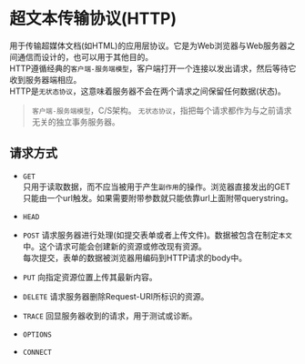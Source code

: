 # 超文本传输协议(HTTP)
用于传输超媒体文档(如HTML)的应用层协议。它是为Web浏览器与Web服务器之间通信而设计的，也可以用于其他目的。  
HTTP遵循经典的`客户端-服务端模型`，客户端打开一个连接以发出请求，然后等待它收到服务器端相应。  
HTTP是`无状态协议`，这意味着服务器不会在两个请求之间保留任何数据(状态)。
> `客户端-服务端模型`，C/S架构。
> `无状态协议`，指把每个请求都作为与之前请求无关的独立事务服务器。

## 请求方式
+ `GET`  
只用于读取数据，而不应当被用于产生`副作用`的操作。浏览器直接发出的GET只能由一个url触发。如果需要附带参数就只能依靠url上面附带querystring。
+ `HEAD`

+ `POST`
请求服务器进行处理(如提交表单或者上传文件)。数据被包含在制定`本文`中。这个请求可能会创建新的资源或修改现有资源。  
每次提交，表单的数据被浏览器用编码到HTTP请求的body中。
+ `PUT`
向指定资源位置上传其最新内容。
+ `DELETE`
请求服务器删除Request-URI所标识的资源。
+ `TRACE`
回显服务器收到的请求，用于测试或诊断。

+ `OPTIONS`
+ `CONNECT`
